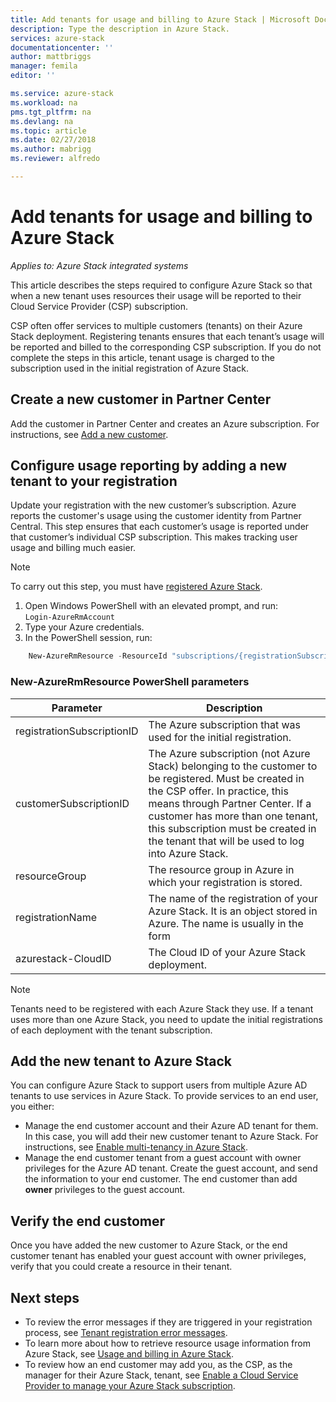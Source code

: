 ```yaml
---
title: Add tenants for usage and billing to Azure Stack | Microsoft Docs
description: Type the description in Azure Stack.
services: azure-stack
documentationcenter: ''
author: mattbriggs
manager: femila
editor: ''

ms.service: azure-stack
ms.workload: na
pms.tgt_pltfrm: na
ms.devlang: na
ms.topic: article
ms.date: 02/27/2018
ms.author: mabrigg
ms.reviewer: alfredo

---
```


# Add tenants for usage and billing to Azure Stack

*Applies to: Azure Stack integrated systems*

This article describes the steps required to configure Azure Stack so that when a new tenant uses resources their usage will be reported to their Cloud Service Provider (CSP) subscription. 

CSP often offer services to multiple customers (tenants) on their Azure Stack deployment. Registering tenants ensures that each tenant’s usage will be reported and billed to the corresponding CSP subscription. If you do not complete the steps in this article, tenant usage is charged to the subscription used in the initial registration of Azure Stack.

## Create a new customer in Partner Center

Add the customer in Partner Center and creates an Azure subscription. For instructions, see [Add a new customer](https://msdn.microsoft.com/en-us/partner-center/add-a-new-customer).

## Configure usage reporting by adding a new tenant to your registration

Update your registration with the new customer’s subscription. Azure reports the customer's usage using the customer identity from Partner Central. This step ensures that each customer’s usage is reported under that customer’s individual CSP subscription. This makes tracking user usage and billing much easier.

> [!Note]  
> To carry out this step, you must have [registered Azure Stack](azure-stack-register.md).

1. Open Windows PowerShell with an elevated prompt, and run:  
    `Login-AzureRmAccount`
2. Type your Azure credentials.
3. In the PowerShell session, run:

```powershell
    New-AzureRmResource -ResourceId "subscriptions/{registrationSubscriptionId}/resourceGroups/{resourceGroup}/providers/Microsoft.AzureStack/registrations/{registrationName}/customerSubscriptions/{customerSubscriptionId}" -ApiVersion 2017-06-01 -Properties
```
### New-AzureRmResource PowerShell parameters
| Parameter | Description |
| --- | --- | 
|registrationSubscriptionID | The Azure subscription that was used for the initial registration. |
| customerSubscriptionID | The Azure subscription (not Azure Stack) belonging to the customer to be registered. Must be created in the CSP offer. In practice, this means through Partner Center. If a customer has more than one tenant, this subscription must be created in the tenant that will be used to log into Azure Stack.
| resourceGroup | The resource group in Azure in which your registration is stored. 
| registrationName | The name of the registration of your Azure Stack. It is an object stored in Azure. The name is usually in the form | 
| azurestack-CloudID | The Cloud ID of your Azure Stack deployment.

> [!Note]  
> Tenants need to be registered with each Azure Stack they use. If a tenant uses more than one Azure Stack, you need to update the initial registrations of each deployment with the tenant subscription.

## Add the new tenant to Azure Stack

You can configure Azure Stack to support users from multiple Azure AD tenants to use services in Azure Stack. To provide services to an end user, you either:

 - Manage the end customer account and their Azure AD tenant for them. In this case, you will add their new customer tenant to Azure Stack. For instructions, see [Enable multi-tenancy in Azure Stack](azure-stack-enable-multitenancy.md).
 - Manage the end customer tenant from a guest account with owner privileges for the Azure AD tenant. Create the guest account, and send the information to your end customer. The end customer than add **owner** privileges to the guest account.

## Verify the end customer

Once you have added the new customer to Azure Stack, or the end customer tenant has enabled your guest account with owner privileges, verify that you could create a resource in their tenant.

## Next steps

 - To review the error messages if they are triggered in your registration process, see [Tenant registration error messages](/azure-stack-csp-ref-error-codes.md).
 - To learn more about how to retrieve resource usage information from Azure Stack, see [Usage and billing in Azure Stack](/azure-stack-billing-and-chargeback.md).
 - To review how an end customer may add you, as the CSP, as the manager for their Azure Stack, tenant, see [Enable a Cloud Service Provider to manage your Azure Stack subscription](user\azure-stack-csp-enable-billing-usage-tracking.md).
